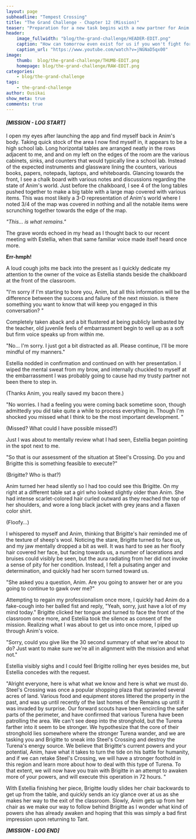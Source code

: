 ```yaml
---
layout: page
subheadline: "Tempest Crossing"
title: "The Grand Challenge - Chapter 12 (Mission)"
teaser: "Preparation for a new task begins with a new partner for Anim and Vit."
header:
    image_fullwidth: "blog/the-grand-challenge/HEADER-EDIT.png"
    caption: "How can tomorrow even exist for us if you won't fight for yourself today?"
    caption_url: "https://www.youtube.com/watch?v=jNGNaD5qx00"
image:
    thumb:  blog/the-grand-challenge/THUMB-EDIT.png
    homepage: blog/the-grand-challenge/RAW-EDIT.png
categories:
    - blog/the-grand-challenge
tags:
    - the-grand-challenge
author: Ousikai
show_meta: true
comments: true
---
```

#### ***[MISSION - LOG START]***

I open my eyes after launching the app and find myself back in Anim's body. Taking quick stock of the area I now find myself in, it appears to be a high school lab. Long horizontal tables are arranged neatly in the rows adjacent to me, and and on my left on the edges of the room are the various cabinets, sinks, and counters that would typically line a school lab. Instead of the expected instruments and glassware lining the counters, various books, papers, notepads, laptops, and whiteboards. Glancing towards the front, I see a chalk board with various notes and discussions regarding the state of Anim's world. Just before the chalkboard, I see 4 of the long tables pushed together to make a big table with a large map covered with various items. This was most likely a 3-D representation of Anim's world where I noted 3/4 of the map was covered in nothing and all the notable items were scrunching together towards the edge of the map. 

*"This... is what remains."*

The grave words echoed in my head as I thought back to our recent meeting with Estellia, when that same familiar voice made itself heard once more. 

**Err-hmph!**

A loud cough jolts me back into the present as I quickly dedicate my attention to the owner of the voice as Estellia stands beside the chalkboard at the front of the classroom.

"I'm sorry if I'm starting to bore you, Anim, but all this information will be the difference between the success and failure of the next mission. is there something you want to know that will keep you engaged in this conversation? "

Completely taken aback and a bit flustered at being publicly lambasted by the teacher, old juvenile feels of embarrassment begin to well up as a soft but firm voice speaks up from within me. 

"No... I'm sorry. I just got a bit distracted as all. Please continue, I'll be more mindful of my manners."

Estellia nodded in confirmation and continued on with her presentation. I wiped the mental sweat from my brow, and internally chuckled to myself at the embarrassment I was probably going to cause had my trusty partner not been there to step in.

(Thanks Anim, you really saved my bacon there.)

"No worries. I had a feeling you were coming back sometime soon, though admittedly you did take quite a while to process everything in. Though I'm shocked you missed what I think to be the most important development. "

(Missed? What could I have possible missed?)

Just I was about to mentally review what I had seen, Estellia began pointing in the spot next to me. 

"So that is our assessment of the situation at Steel's Crossing. Do you and Brigitte this is something feasible to execute?"

(Brigitte? Who is that?)

Anim turned her head silently so I had too could see this Brigitte. On my right at a different table sat a girl who looked slightly older than Anim. She had intense scarlet-colored hair curled outward as they reached the top of her shoulders, and wore a long black jacket with grey jeans and a flaxen color shirt. 

(Floofy...)

I whispered to myself and Anim, thinking that Brigitte's hair reminded me of the texture of sheep's wool. Noticing the stare, Brigitte turned to face us, and my jaw mentally dropped a bit as well. It was hard to see as her floofy hair covered her face, but facing towards us, a number of lacerations and bruises could visibly be seen, but the aura radiating from her did not invoke a sense of pity for her condition. Instead, I felt a pulsating anger and determination, and quickly had her scorn turned toward us.

"She asked you a question, Anim. Are you going to answer her or are you going to continue to gawk over me?"

Attempting to regain my professionalism once more, I quickly had Anim do a fake-cough into her balled fist and reply, "Yeah, sorry, just have a lot of my mind today." Brigitte clicked her tongue and turned to face the front of the classroom once more, and Esteliia took the silence as consent of the mission. Realizing what I was about to get us into once more, I piped up through Anim's voice.

"Sorry, could you give like the 30 second summary of what we're about to do? Just want to make sure we're all in alignment with the mission and what not." 

Estellia visibly sighs and I could feel Brigitte rolling her eyes besides me, but Estellia concedes with the request.

"Alright everyone, here is what what we know and here is what we must do. Steel's Crossing was once a popular shopping plaza that sprawled several acres of land. Various food and  equipment stores littered the property in the past, and was up until recently of the last homes of the Remains up until it was invaded by surprise. Our forward scouts have been encircling the safer parts of the perimeter, and have confirmed that various Turena have been patrolling the area. We can't see deep into the stronghold, but the Turena farther into it seem to be stronger. We hypothesize that the core of their stronghold lies somewhere where the stronger Turena wander, and we are tasking you and Brigitte to sneak into Steel's Crossing and destroy the Turena's energy source. We believe that Brigitte's current powers and your potential, Anim, have what it takes to turn the tide on his battle for humanity, and if we can retake Steel's Crossing, we will have a stronger foothold in this region and learn more about how to deal with this type of Turena. To that extent, we will now have you train with Brigitte in an attempt to awaken more of your powers, and will execute this operation in 72 hours. "

With Estellia finishing her piece, Brigitte loudly slides her chair backwards to get up from the table, and quickly sends an icy glance over at us as she makes her way to the exit of the classroom. Slowly, Anim gets up from her chair as we make our way to follow behind Brigitte as I wonder what kind of powers she has already awaken and hoping that this was simply a bad first impression upon returning to Tant. 
    
***[MISSION - LOG END]***